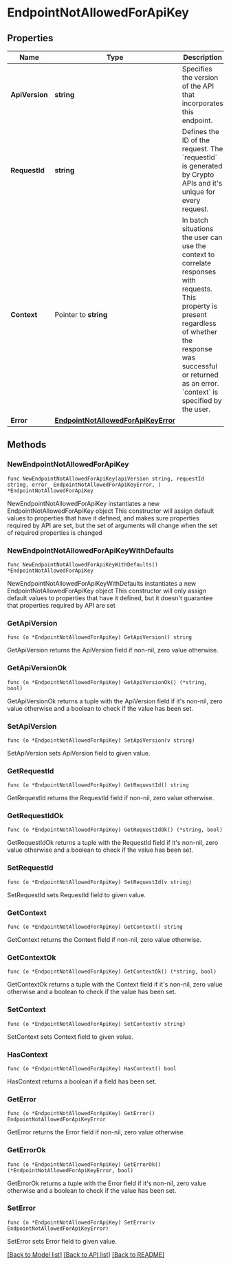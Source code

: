 # EndpointNotAllowedForApiKey

## Properties

Name | Type | Description | Notes
------------ | ------------- | ------------- | -------------
**ApiVersion** | **string** | Specifies the version of the API that incorporates this endpoint. | 
**RequestId** | **string** | Defines the ID of the request. The &#x60;requestId&#x60; is generated by Crypto APIs and it&#39;s unique for every request. | 
**Context** | Pointer to **string** | In batch situations the user can use the context to correlate responses with requests. This property is present regardless of whether the response was successful or returned as an error. &#x60;context&#x60; is specified by the user. | [optional] 
**Error** | [**EndpointNotAllowedForApiKeyError**](EndpointNotAllowedForApiKeyError.md) |  | 

## Methods

### NewEndpointNotAllowedForApiKey

`func NewEndpointNotAllowedForApiKey(apiVersion string, requestId string, error_ EndpointNotAllowedForApiKeyError, ) *EndpointNotAllowedForApiKey`

NewEndpointNotAllowedForApiKey instantiates a new EndpointNotAllowedForApiKey object
This constructor will assign default values to properties that have it defined,
and makes sure properties required by API are set, but the set of arguments
will change when the set of required properties is changed

### NewEndpointNotAllowedForApiKeyWithDefaults

`func NewEndpointNotAllowedForApiKeyWithDefaults() *EndpointNotAllowedForApiKey`

NewEndpointNotAllowedForApiKeyWithDefaults instantiates a new EndpointNotAllowedForApiKey object
This constructor will only assign default values to properties that have it defined,
but it doesn't guarantee that properties required by API are set

### GetApiVersion

`func (o *EndpointNotAllowedForApiKey) GetApiVersion() string`

GetApiVersion returns the ApiVersion field if non-nil, zero value otherwise.

### GetApiVersionOk

`func (o *EndpointNotAllowedForApiKey) GetApiVersionOk() (*string, bool)`

GetApiVersionOk returns a tuple with the ApiVersion field if it's non-nil, zero value otherwise
and a boolean to check if the value has been set.

### SetApiVersion

`func (o *EndpointNotAllowedForApiKey) SetApiVersion(v string)`

SetApiVersion sets ApiVersion field to given value.


### GetRequestId

`func (o *EndpointNotAllowedForApiKey) GetRequestId() string`

GetRequestId returns the RequestId field if non-nil, zero value otherwise.

### GetRequestIdOk

`func (o *EndpointNotAllowedForApiKey) GetRequestIdOk() (*string, bool)`

GetRequestIdOk returns a tuple with the RequestId field if it's non-nil, zero value otherwise
and a boolean to check if the value has been set.

### SetRequestId

`func (o *EndpointNotAllowedForApiKey) SetRequestId(v string)`

SetRequestId sets RequestId field to given value.


### GetContext

`func (o *EndpointNotAllowedForApiKey) GetContext() string`

GetContext returns the Context field if non-nil, zero value otherwise.

### GetContextOk

`func (o *EndpointNotAllowedForApiKey) GetContextOk() (*string, bool)`

GetContextOk returns a tuple with the Context field if it's non-nil, zero value otherwise
and a boolean to check if the value has been set.

### SetContext

`func (o *EndpointNotAllowedForApiKey) SetContext(v string)`

SetContext sets Context field to given value.

### HasContext

`func (o *EndpointNotAllowedForApiKey) HasContext() bool`

HasContext returns a boolean if a field has been set.

### GetError

`func (o *EndpointNotAllowedForApiKey) GetError() EndpointNotAllowedForApiKeyError`

GetError returns the Error field if non-nil, zero value otherwise.

### GetErrorOk

`func (o *EndpointNotAllowedForApiKey) GetErrorOk() (*EndpointNotAllowedForApiKeyError, bool)`

GetErrorOk returns a tuple with the Error field if it's non-nil, zero value otherwise
and a boolean to check if the value has been set.

### SetError

`func (o *EndpointNotAllowedForApiKey) SetError(v EndpointNotAllowedForApiKeyError)`

SetError sets Error field to given value.



[[Back to Model list]](../README.md#documentation-for-models) [[Back to API list]](../README.md#documentation-for-api-endpoints) [[Back to README]](../README.md)



